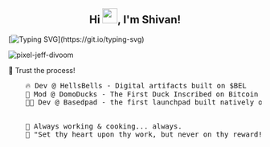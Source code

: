 <h2 align="center">Hi <img src="https://raw.githubusercontent.com/MartinHeinz/MartinHeinz/master/wave.gif" width="30px">, I'm Shivan! </h2> 

[![Typing SVG](https://readme-typing-svg.demolab.com?font=Merienda&size=35&duration=3500&pause=700&color=f75c7e&center=true&vCenter=true&height=75&width=1300px&lines=Hello+There+!;Welcome+To+My+Profile+!;)](https://git.io/typing-svg)

![pixel-jeff-divoom](https://github.com/ShivgunGaming/ShivgunGaming/assets/102505925/5032d450-7ae7-496a-acff-73ff389b8dbb)

😤 Trust the process!

<pre>
    🔥 Dev @ HellsBells - Digital artifacts built on $BEL
    🦆 Mod @ DomoDucks - The First Duck Inscribed on Bitcoin
    👨‍💻 Dev @ Basedpad - the first launchpad built natively on Bitcoin!
    <br>
    🍳 Always working & cooking... always.
    💖 "Set thy heart upon thy work, but never on thy reward!" - Lord Krishna
</pre>
